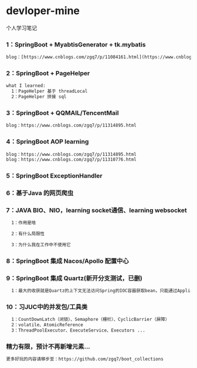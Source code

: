 # devloper-mine
个人学习笔记

### 1：SpringBoot + MyabtisGenerator + tk.mybatis
```diff
blog：[https://www.cnblogs.com/zgq7/p/11084161.html](https://www.cnblogs.com/zgq7/p/11084161.html)
```
### 2：SpringBoot + PageHelper
```diff
what I learned:
  1：PageHelper 基于 threadLocal
  2：PageHelper 拼接 sql
```
### 3：SpringBoot + QQMAIL/TencentMail
```diff
blog：https://www.cnblogs.com/zgq7/p/11314895.html
```
### 4：SpringBoot AOP learning
```diff
blog：https://www.cnblogs.com/zgq7/p/11314895.html
blog：https://www.cnblogs.com/zgq7/p/11310776.html
```
### 5：SpringBoot ExceptionHandler

### 6：基于Java 的网页爬虫

### 7：JAVA BIO、NIO，learning socket通信、learning websocket
```diff
  1：作用是啥
  
  2：有什么局限性
  
  3：为什么我在工作中不使用它
```
### 8：SpringBoot 集成 Nacos/Apollo 配置中心

### 9：SpringBoot 集成 Quartz(新开分支测试，已删)
```diff  
  1：最大的收获就是Quartz的上下文无法访问Spring的IOC容器获取bean，只能通过ApplicationContext 来获取容器中的Bean
```
### 10：习JUC中的并发包/工具类 
```diff
  1：CountDownLatch（闭锁）、Semaphore（栅栏）、CyclicBarrier（屏障）
  2：volatile、AtomicReference
  3：ThreadPoolExecutor、ExecuteService、Executors ...
```
### 精力有限，预计不再新增元素...
```diff
更多好玩的内容请移步至：https://github.com/zgq7/boot_collections
```
